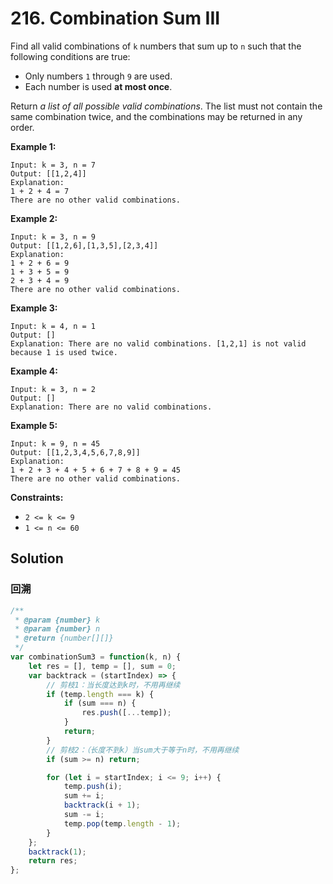 # 216. Combination Sum III

Find all valid combinations of `k` numbers that sum up to `n` such that the following conditions are true:

- Only numbers `1` through `9` are used.
- Each number is used **at most once**.

Return *a list of all possible valid combinations*. The list must not contain the same combination twice, and the combinations may be returned in any order.

 

**Example 1:**

```
Input: k = 3, n = 7
Output: [[1,2,4]]
Explanation:
1 + 2 + 4 = 7
There are no other valid combinations.
```

**Example 2:**

```
Input: k = 3, n = 9
Output: [[1,2,6],[1,3,5],[2,3,4]]
Explanation:
1 + 2 + 6 = 9
1 + 3 + 5 = 9
2 + 3 + 4 = 9
There are no other valid combinations.
```

**Example 3:**

```
Input: k = 4, n = 1
Output: []
Explanation: There are no valid combinations. [1,2,1] is not valid because 1 is used twice.
```

**Example 4:**

```
Input: k = 3, n = 2
Output: []
Explanation: There are no valid combinations.
```

**Example 5:**

```
Input: k = 9, n = 45
Output: [[1,2,3,4,5,6,7,8,9]]
Explanation:
1 + 2 + 3 + 4 + 5 + 6 + 7 + 8 + 9 = 45
There are no other valid combinations.
```

 

**Constraints:**

- `2 <= k <= 9`
- `1 <= n <= 60`

## Solution

### 回溯

```js
/**
 * @param {number} k
 * @param {number} n
 * @return {number[][]}
 */
var combinationSum3 = function(k, n) {
	let res = [], temp = [], sum = 0;
    var backtrack = (startIndex) => {
    	// 剪枝1：当长度达到k时，不用再继续
        if (temp.length === k) {
            if (sum === n) {
                res.push([...temp]);
            }
            return;
        }
        // 剪枝2：（长度不到k）当sum大于等于n时，不用再继续
        if (sum >= n) return;

        for (let i = startIndex; i <= 9; i++) {
            temp.push(i);
            sum += i;
            backtrack(i + 1);
            sum -= i;
            temp.pop(temp.length - 1);
        }
    };
    backtrack(1);
    return res;
};
```

